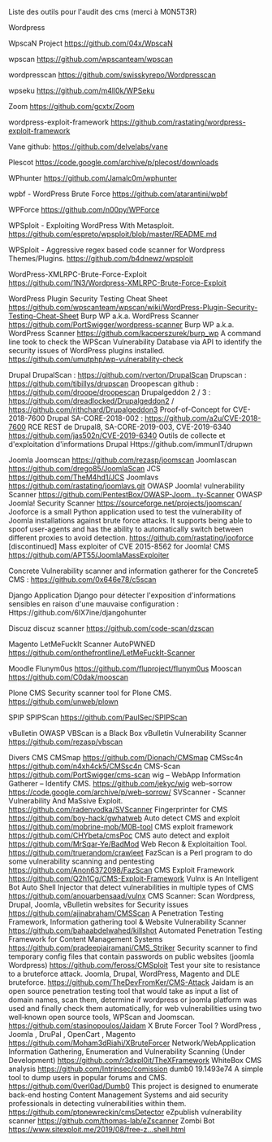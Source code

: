 Liste des outils pour l'audit des cms (merci à M0N5T3R)

Wordpress

 WpscaN Project https://github.com/04x/WpscaN
 
 wpscan https://github.com/wpscanteam/wpscan
 
 wordpresscan https://github.com/swisskyrepo/Wordpresscan
 
 wpseku https://github.com/m4ll0k/WPSeku
 
 Zoom https://github.com/gcxtx/Zoom
 
 wordpress-exploit-framework https://github.com/rastating/wordpress-exploit-framework
 
 Vane github: https://github.com/delvelabs/vane
 
 Plescot https://code.google.com/archive/p/plecost/downloads
 
 WPhunter https://github.com/Jamalc0m/wphunter
 
 wpbf - WordPress Brute Force https://github.com/atarantini/wpbf

 WPForce https://github.com/n00py/WPForce

 WPSploit - Exploiting WordPress With Metasploit. https://github.com/espreto/wpsploit/blob/master/README.md

 WPSploit - Aggressive regex based code scanner for Wordpress Themes/Plugins. https://github.com/b4dnewz/wpsploit

WordPress-XMLRPC-Brute-Force-Exploit https://github.com/1N3/Wordpress-XMLRPC-Brute-Force-Exploit

WordPress Plugin Security Testing Cheat Sheet https://github.com/wpscanteam/wpscan/wiki/WordPress-Plugin-Security-Testing-Cheat-Sheet
Burp WP a.k.a. WordPress Scanner https://github.com/PortSwigger/wordpress-scanner
Burp WP a.k.a. WordPress Scanner https://github.com/kacperszurek/burp_wp
A command line took to check the WPScan Vulnerability Database via API to identify the security issues of WordPress plugins installed. https://github.com/umutphp/wp-vulnerability-check


Drupal
DrupalScan : https://github.com/rverton/DrupalScan
Drupscan : https://github.com/tibillys/drupscan
Droopescan github : https://github.com/droope/droopescan
Drupalgeddon 2 / 3 : https://github.com/dreadlocked/Drupalgeddon2 / https://github.com/rithchard/Drupalgeddon3
Proof-of-Concept for CVE-2018-7600 Drupal SA-CORE-2018-002 : https://github.com/a2u/CVE-2018-7600
RCE REST de Drupal8, SA-CORE-2019-003, CVE-2019-6340 https://github.com/jas502n/CVE-2019-6340
Outils de collecte et d'exploitation d'informations Drupal Https://github.com/immunIT/drupwn

Joomla
Joomscan https://github.com/rezasp/joomscan
Joomlascan https://github.com/drego85/JoomlaScan
JCS https://github.com/TheM4hd1/JCS
Joomlavs https://github.com/rastating/joomlavs.git
OWASP Joomla! vulnerability Scanner https://github.com/PentestBox/OWASP-Joom...ty-Scanner
OWASP Joomla! Security Scanner https://sourceforge.net/projects/joomscan/
Jooforce is a small Python application used to test the vulnerability of Joomla installations against brute force attacks. It supports being able to spoof user-agents and has the ability to automatically switch between different proxies to avoid detection. https://github.com/rastating/jooforce
[discontinued] Mass exploiter of CVE 2015-8562 for Joomla! CMS https://github.com/APT55/JoomlaMassExploiter

Concrete
Vulnerability scanner and information gatherer for the Concrete5 CMS : https://github.com/0x646e78/c5scan

Django
Application Django pour détecter l'exposition d'informations sensibles en raison d'une mauvaise configuration : Https://github.com/6IX7ine/djangohunter

Discuz
discuz scanner https://github.com/code-scan/dzscan

Magento
LetMeFuckIt Scanner AutoPWNED https://github.com/onthefrontline/LetMeFuckIt-Scanner

Moodle
Flunym0us https://github.com/fluproject/flunym0us
Mooscan https://github.com/C0dak/mooscan

Plone CMS
Security scanner tool for Plone CMS. https://github.com/unweb/plown

SPIP
SPIPScan https://github.com/PaulSec/SPIPScan

vBulletin
OWASP VBScan is a Black Box vBulletin Vulnerability Scanner https://github.com/rezasp/vbscan

Divers CMS
CMSmap https://github.com/Dionach/CMSmap
CMSsc4n https://github.com/n4xh4ck5/CMSsc4n
CMS-Scan https://github.com/PortSwigger/cms-scan
wig – WebApp Information Gatherer – Identify CMS. https://github.com/jekyc/wig
web-sorrow https://code.google.com/archive/p/web-sorrow/
SVScanner - Scanner Vulnerability And MaSsive Exploit. https://github.com/radenvodka/SVScanner
Fingerprinter for CMS https://github.com/boy-hack/gwhatweb
Auto detect CMS and exploit https://github.com/mobrine-mob/M0B-tool
CMS exploit framework https://github.com/CHYbeta/cmsPoc
CMS auto detect and exploit https://github.com/MrSqar-Ye/BadMod
Web Recon & Exploitaition Tool. https://github.com/truerandom/crawleet
FazScan is a Perl program to do some vulnerability scanning and pentesting https://github.com/Anon6372098/FazScan
CMS Exploit Framework https://github.com/Q2h1Cg/CMS-Exploit-Framework
Vulnx is An Intelligent Bot Auto Shell Injector that detect vulnerabilities in multiple types of CMS https://github.com/anouarbensaad/vulnx
CMS Scanner: Scan Wordpress, Drupal, Joomla, vBulletin websites for Security issues https://github.com/ajinabraham/CMSScan
A Penetration Testing Framework, Information gathering tool & Website Vulnerability Scanner https://github.com/bahaabdelwahed/killshot
Automated Penetration Testing Framework for Content Management Systems https://github.com/pradeepjairamani/CMS_Striker
Security scanner to find temporary config files that contain passwords on public websites (joomla Wordpress) https://github.com/feross/CMSploit
Test your site to resistance to a bruteforce attack. Joomla, Drupal, WordPress, Magento and DLE bruteforce. https://github.com/TheDevFromKer/CMS-Attack
Jaidam is an open source penetration testing tool that would take as input a list of domain names, scan them, determine if wordpress or joomla platform was used and finally check them automatically, for web vulnerabilities using two well‐known open source tools, WPScan and Joomscan. https://github.com/stasinopoulos/Jaidam
X Brute Forcer Tool ? WordPress , Joomla , DruPal , OpenCart , Magento https://github.com/Moham3dRiahi/XBruteForcer
Network/WebApplication Information Gathering, Enumeration and Vulnerability Scanning (Under Development) https://github.com/r3dxpl0it/TheXFramework
WhiteBox CMS analysis https://github.com/Intrinsec/comission
dumb0 19.1493e74 A simple tool to dump users in popular forums and CMS. https://github.com/0verl0ad/Dumb0
This project is designed to enumerate back-end hosting Content Management Systems and aid security professionals in detecting vulnerabilities within them. https://github.com/ptonewreckin/cmsDetector
eZpublish vulnerability scanner https://github.com/thomas-lab/eZscanner
Zombi Bot https://www.sitexploit.me/2019/08/free-z...shell.html

